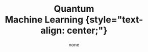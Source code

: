 ---
title: '#### Quantum <br> Machine Learning {style="text-align: center;"}'
date: none
type: landing
tags:
  - QML
# Your landing page sections - add as many different content blocks as you like

sections:
  - block: myhero
    content:
      title: Quantum Machine learning
      image:
        # Reference an image in your `assets/media/` folder
        filename: qml.png
      # Add your Hero text here
      cta_note:
        label: >-
          <div style="text-shadow: none;"><a class="github-button" href="../../research_lines" data-icon="octicon-star"   data-size="large" data-show-count="true" aria-label="Star">Back</a></div>
      # Add your Hero text here
      text: |-
          <br><p>
          Quantum machine learning studies the intersection between machine learning and quantum information theory, focusing both on how quantum computation can speed-up tasks typically handle by machine learning, and how classical machine learning can further our understanding of quantum information science. <p>
          It is a vast interdisciplinary field that encompasses many different lines of study. We focus in particular on the study of quantum extreme learning machines and quantum reservoir computers, a class of quantum machine learning techniques that promises great potential, while also remaining a simple enough model to allow reaching many theoretical insights into what might make quantum speed-ups at all possible.
    design:
      # Choose an optional background color, gradient, image, or video
      background:
        gradient_end: '#FFFFFF'
        gradient_start: '#FFFFFF'
        text_color_light: false
  #- block: markdown
  #  id: qinfo-1
  #  content:
  #    title: '## Quantum Information'
  #    subtitle: "[ Back   ](../../research_lines)"
  #    text: |
  #      <html lang="en">
  #      <body>
  #        <img src="featured.jpg" align="left" hspace="20" vspace="20" width="300" />
  #        <p>Quantum Information Theory explores the intersection of quantum mechanics and information theory. At its core are qubits, #quantum counterparts to classical bits, which can exist in superpositions and entangled states. Superposition enables #parallel computations, while entanglement provides unique correlations between particles. Quantum gates manipulate qubits, #forming the basis for quantum computing and algorithms. <p>
  #        This interdisciplinary field encompasses quantum cryptography, communication, and sensing. Challenges include mitigating #decoherence, implementing error correction, and bridging theoretical concepts with practical applications. Quantum #Information Theory promises revolutionary advancements in computation, communication security, and precision measurement.
  #  design:
  #    columns: 2
  #- block: markdown
  #  id: button
  #  content:
  #    title: 
  #    subtitle: 
  #    text: |
  #      <p class="text-center">
  #      <a class="lead" href="../../research_lines/">Back</a></p>
  #  design:
  #    columns: 1
---